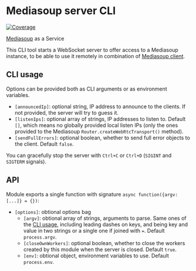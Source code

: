 # Mediasoup server CLI

[![Coverage](https://img.shields.io/endpoint?url=https://gist.githubusercontent.com/mafalda-bot/27d772a9a3a8a945b34fd9676de40486/raw/Mediasoup-server-CLI.json)](https://gist.github.com/Mafalda-bot/27d772a9a3a8a945b34fd9676de40486#file-Mediasoup-server-CLI-json)

[Mediasoup](https://mediasoup.org) as a Service

This CLI tool starts a WebSocket server to offer access to a Mediasoup instance,
to be able to use it remotely in combination of
[Mediasoup client](https://mafalda.io/Mediasoup-client).

## CLI usage

Options can be provided both as CLI arguments or as environment variables.

- `[announcedIp]`: optional string, IP address to announce to the clients. If
  not provided, the server will try to guess it.
- `[listenIps]`: optional array of strings, IP addresses to listen to. Default
  `[]`, which means no globally provided local listen IPs (only the ones
  provided to the Mediasoup `Router.createWebRtcTransport()` method).
- `[sendFullErrors]`: optional boolean, whether to send full error objects to
  the client. Default `false`.

You can gracefully stop the server with `Ctrl+C` or `Ctrl+D` (`SIGINT` and
`SIGTERM` signals).

## API

Module exports a single function with signature
`async function({argv: [...]} = {})`:

- `[options]`: obtional options bag
  - `[argv]`: obtional array of strings, arguments to parse. Same ones of the
    [CLI usage](#cli-usage), including leading dashes on keys, and being key and
    value in two strings or a single one if joined with `=`. Default
    `process.argv`.
  - `[closeOwnWorkers]`: optional boolean, whether to close the workers created
    by this module when the server is closed. Default `true`.
  - `[env]`: obtional object, environment variables to use. Default
    `process.env`.
